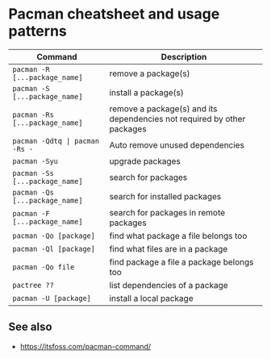 # Pacman cheatsheet and usage patterns

| Command                        | Description                                                             |
| ------------------------------ | ----------------------------------------------------------------------- |
| `pacman -R [...package_name]`  | remove a package(s)                                                     |
| `pacman -S [...package_name]`  | install a package(s)                                                    |
| `pacman -Rs [...package_name]` | remove a package(s) and its dependencies not required by other packages |
| `pacman -Qdtq \| pacman -Rs -` | Auto remove unused dependencies                                         |
| `pacman -Syu`                  | upgrade packages                                                        |
| `pacman -Ss [...package_name]` | search for packages                                                     |
| `pacman -Qs [...package_name]` | search for installed packages                                           |
| `pacman -F [...package_name]`  | search for packages in remote packages                                  |
| `pacman -Qo [package]`         | find what package a file belongs too                                    |
| `pacman -Ql [package]`         | find what files are in a package                                        |
| `pacman -Qo file`              | find package a file a package belongs too                               |
| `pactree ??`                   | list dependencies of a package                                          |
| `pacman -U [package]`          | install a local package                                                 |

## See also

- https://itsfoss.com/pacman-command/
